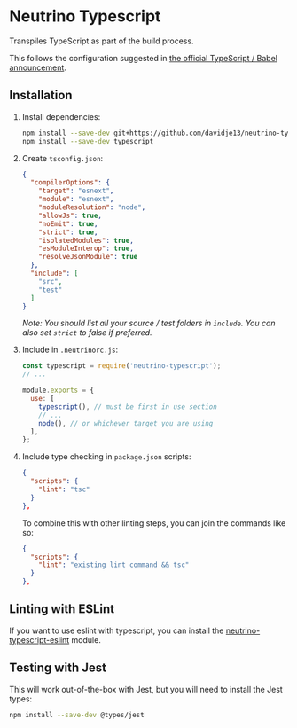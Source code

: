 # Neutrino Typescript

Transpiles TypeScript as part of the build process.

This follows the configuration suggested in
[the official TypeScript / Babel announcement](https://devblogs.microsoft.com/typescript/typescript-and-babel-7/).

## Installation

1. Install dependencies:

   ```bash
   npm install --save-dev git+https://github.com/davidje13/neutrino-typescript#semver:^1.0.3
   npm install --save-dev typescript
   ```

2. Create `tsconfig.json`:

   ```json
   {
     "compilerOptions": {
       "target": "esnext",
       "module": "esnext",
       "moduleResolution": "node",
       "allowJs": true,
       "noEmit": true,
       "strict": true,
       "isolatedModules": true,
       "esModuleInterop": true,
       "resolveJsonModule": true
     },
     "include": [
       "src",
       "test"
     ]
   }
   ```

   _Note: You should list all your source / test folders in `include`.
   You can also set `strict` to false if preferred._

3. Include in `.neutrinorc.js`:

   ```javascript
   const typescript = require('neutrino-typescript');
   // ...

   module.exports = {
     use: [
       typescript(), // must be first in use section
       // ...
       node(), // or whichever target you are using
     ],
   };
   ```

4. Include type checking in `package.json` scripts:

   ```json
   {
     "scripts": {
       "lint": "tsc"
     }
   },
   ```

   To combine this with other linting steps, you can join the commands like so:

   ```json
   {
     "scripts": {
       "lint": "existing lint command && tsc"
     }
   },
   ```

## Linting with ESLint

If you want to use eslint with typescript, you can install the
[neutrino-typescript-eslint](https://github.com/davidje13/neutrino-typescript-eslint#readme) module.

## Testing with Jest

This will work out-of-the-box with Jest, but you will need to install the Jest types:

```bash
npm install --save-dev @types/jest
```
